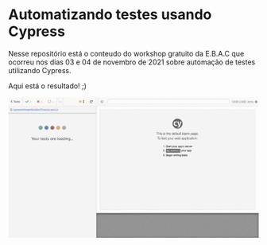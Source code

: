 # Automatizando testes usando Cypress

Nesse repositório está o conteudo do workshop gratuito da E.B.A.C que ocorreu nos dias 03 e 04 de novembro de 2021 sobre automação de testes utilizando Cypress.

Aqui está o resultado! ;)

![gif](cypress/videos/devFinance.spec.js.gif)